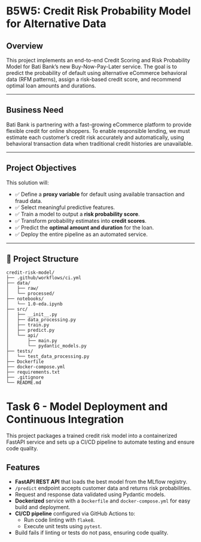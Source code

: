 
# B5W5: Credit Risk Probability Model for Alternative Data

## Overview

This project implements an end-to-end Credit Scoring and Risk Probability Model for Bati Bank’s new Buy-Now-Pay-Later service. The goal is to predict the probability of default using alternative eCommerce behavioral data (RFM patterns), assign a risk-based credit score, and recommend optimal loan amounts and durations.

---

## Business Need

Bati Bank is partnering with a fast-growing eCommerce platform to provide flexible credit for online shoppers. To enable responsible lending, we must estimate each customer’s credit risk accurately and automatically, using behavioral transaction data when traditional credit histories are unavailable.

---

## Project Objectives

This solution will:
- ✅ Define a **proxy variable** for default using available transaction and fraud data.
- ✅ Select meaningful predictive features.
- ✅ Train a model to output a **risk probability score**.
- ✅ Transform probability estimates into **credit scores**.
- ✅ Predict the **optimal amount and duration** for the loan.
- ✅ Deploy the entire pipeline as an automated service.

---
## 📂 Project Structure

```plaintext
credit-risk-model/
├── .github/workflows/ci.yml
├── data/
│   ├── raw/
│   └── processed/
├── notebooks/
│   └── 1.0-eda.ipynb
├── src/
│   ├── __init__.py
│   ├── data_processing.py
│   ├── train.py
│   ├── predict.py
│   └── api/
│       ├── main.py
│       └── pydantic_models.py
├── tests/
│   └── test_data_processing.py
├── Dockerfile 
├── docker-compose.yml
├── requirements.txt
├── .gitignore
└── README.md
```
# Task 6 - Model Deployment and Continuous Integration

This project packages a trained credit risk model into a containerized FastAPI service and sets up a CI/CD pipeline to automate testing and ensure code quality.

## Features

- **FastAPI REST API** that loads the best model from the MLflow registry.
- `/predict` endpoint accepts customer data and returns risk probabilities.
- Request and response data validated using Pydantic models.
- **Dockerized** service with a `Dockerfile` and `docker-compose.yml` for easy build and deployment.
- **CI/CD pipeline** configured via GitHub Actions to:
  - Run code linting with `flake8`.
  - Execute unit tests using `pytest`.
- Build fails if linting or tests do not pass, ensuring code quality.
